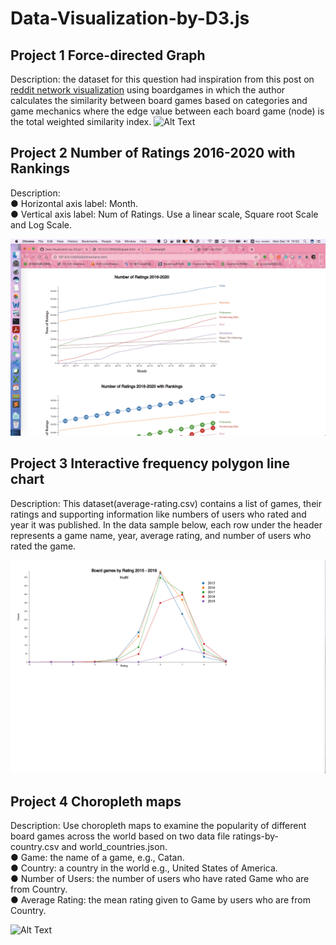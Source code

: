 # Data-Visualization-by-D3.js

## Project 1 Force-directed Graph 
Description: the dataset for this question had inspiration from this post on [reddit
network visualization](https://www.reddit.com/r/boardgames/comments/9aphuw/a_network_visualization_of_the_board_game/) using boardgames in which the author calculates the similarity between board games based on categories and game mechanics where the edge value between each board game (node) is the total weighted similarity index.
![Alt Text](./q2.gif)


## Project 2 Number of Ratings 2016-2020 with Rankings 
Description:  </br>
● Horizontal axis label: Month.</br>
● Vertical axis label: Num of Ratings. Use a linear scale, Square root Scale and Log Scale.</br>

![Alt Text](./q3.gif)


## Project 3 Interactive frequency polygon line chart
Description: This dataset(average-rating.csv) contains a list of games, their ratings and supporting information like numbers of users
who rated and year it was published. In the data sample below, each row under the header represents a
game name, year, average rating, and number of users who rated the game.

![Alt Text](./q4.gif)


## Project 4 Choropleth maps 
Description: Use choropleth maps to examine the popularity of different board games across the world based on two data file ratings-by-country.csv and world_countries.json. </br>
● Game: the name of a game, e.g., Catan.</br>
● Country: a country in the world e.g., United States of America.</br>
● Number of Users: the number of users who have rated Game who are from Country.</br>
● Average Rating: the mean rating given to Game by users who are from Country.</br>

![Alt Text](./q5.gif)




